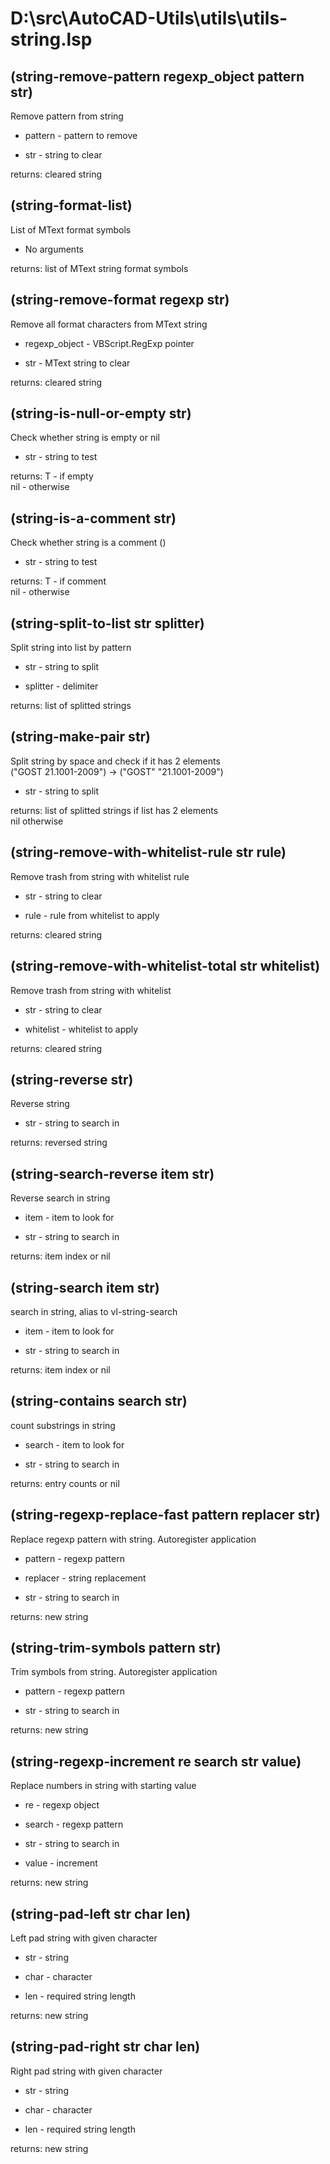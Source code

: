 # D:\src\AutoCAD-Utils\utils\utils-string.lsp
## (string-remove-pattern regexp_object pattern str)
Remove pattern from string
* pattern - pattern to remove
* str - string to clear
returns: cleared string
## (string-format-list)
List of MText format symbols
* No arguments
returns: list of MText string format symbols
## (string-remove-format regexp str)
Remove all format characters from MText string
* regexp_object - VBScript.RegExp pointer
* str - MText string to clear
returns: cleared string
## (string-is-null-or-empty str)
Check whether string is empty or nil
* str - string to test
returns: T - if empty <br/> nil - otherwise
## (string-is-a-comment str)
Check whether string is a comment ()
* str - string to test
returns: T - if comment <br/> nil - otherwise
## (string-split-to-list str splitter)
Split string into list by pattern
* str - string to split
* splitter - delimiter
returns: list of splitted strings
## (string-make-pair str)
Split string by space and check if it has 2 elements <br/> ("GOST 21.1001-2009") -> ("GOST" "21.1001-2009")
* str - string to split
returns: list of splitted strings if list has 2 elements <br/> nil otherwise
## (string-remove-with-whitelist-rule str rule)
Remove trash from string with whitelist rule
* str - string to clear
* rule - rule from whitelist to apply
returns: cleared string
## (string-remove-with-whitelist-total str whitelist)
Remove trash from string with whitelist
* str - string to clear
* whitelist - whitelist to apply
returns: cleared string
## (string-reverse str)
Reverse string
* str - string to search in
returns: reversed string
## (string-search-reverse item str)
Reverse search in string
* item - item to look for
* str - string to search in
returns: item index or nil
## (string-search item str)
search in string, alias to vl-string-search
* item - item to look for
* str - string to search in
returns: item index or nil
## (string-contains search str)
count substrings in string
* search - item to look for
* str - string to search in
returns: entry counts or nil
## (string-regexp-replace-fast pattern replacer str)
Replace regexp pattern with string. Autoregister application
* pattern - regexp pattern
* replacer - string replacement
* str - string to search in
returns: new string
## (string-trim-symbols pattern str)
Trim symbols from string. Autoregister application
* pattern - regexp pattern
* str - string to search in
returns: new string
## (string-regexp-increment re search str value)
Replace numbers in string with starting value
* re - regexp object
* search - regexp pattern
* str - string to search in
* value - increment
returns: new string
## (string-pad-left str char len)
Left pad string with given character
* str - string
* char - character
* len - required string length
returns: new string
## (string-pad-right str char len)
Right pad string with given character
* str - string
* char - character
* len - required string length
returns: new string
